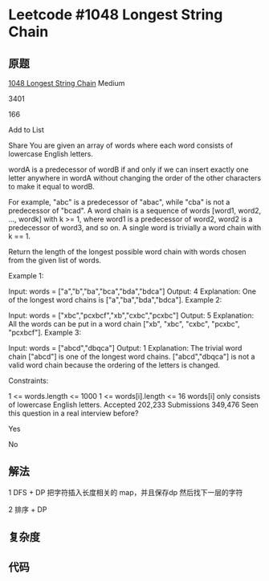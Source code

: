 # Leetcode #1048 Longest String Chain

## 原题

[1048 Longest String Chain](https://leetcode.com/problems/longest-string-chain/)
Medium

3401

166

Add to List

Share
You are given an array of words where each word consists of lowercase English letters.

wordA is a predecessor of wordB if and only if we can insert exactly one letter anywhere in wordA without changing the order of the other characters to make it equal to wordB.

For example, "abc" is a predecessor of "abac", while "cba" is not a predecessor of "bcad".
A word chain is a sequence of words [word1, word2, ..., wordk] with k >= 1, where word1 is a predecessor of word2, word2 is a predecessor of word3, and so on. A single word is trivially a word chain with k == 1.

Return the length of the longest possible word chain with words chosen from the given list of words.

Example 1:

Input: words = ["a","b","ba","bca","bda","bdca"]
Output: 4
Explanation: One of the longest word chains is ["a","ba","bda","bdca"].
Example 2:

Input: words = ["xbc","pcxbcf","xb","cxbc","pcxbc"]
Output: 5
Explanation: All the words can be put in a word chain ["xb", "xbc", "cxbc", "pcxbc", "pcxbcf"].
Example 3:

Input: words = ["abcd","dbqca"]
Output: 1
Explanation: The trivial word chain ["abcd"] is one of the longest word chains.
["abcd","dbqca"] is not a valid word chain because the ordering of the letters is changed.
 
Constraints:

1 <= words.length <= 1000
1 <= words[i].length <= 16
words[i] only consists of lowercase English letters.
Accepted
202,233
Submissions
349,476
Seen this question in a real interview before?

Yes

No

## 解法

1 DFS + DP
把字符插入长度相关的 map，并且保存dp
然后找下一层的字符

2 排序 + DP


## 复杂度


## 代码


```Java

```
